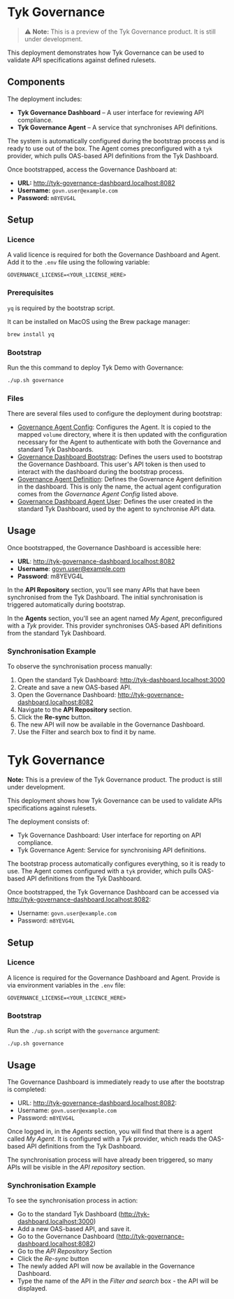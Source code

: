# Tyk Governance

> ⚠️ **Note:** This is a preview of the Tyk Governance product. It is still under development.

This deployment demonstrates how Tyk Governance can be used to validate API specifications against defined rulesets.

## Components

The deployment includes:

- **Tyk Governance Dashboard** – A user interface for reviewing API compliance.
- **Tyk Governance Agent** – A service that synchronises API definitions.

The system is automatically configured during the bootstrap process and is ready to use out of the box. The Agent comes preconfigured with a `tyk` provider, which pulls OAS-based API definitions from the Tyk Dashboard.

Once bootstrapped, access the Governance Dashboard at:

- **URL:** http://tyk-governance-dashboard.localhost:8082  
- **Username:** `govn.user@example.com`  
- **Password:** `m8YEVG4L`

## Setup

### Licence

A valid licence is required for both the Governance Dashboard and Agent. Add it to the `.env` file using the following variable:

```env
GOVERNANCE_LICENSE=<YOUR_LICENSE_HERE>
```

### Prerequisites

`yq` is required by the bootstrap script.

It can be installed on MacOS using the Brew package manager:

```bash
brew install yq
```

### Bootstrap

Run the this command to deploy Tyk Demo with Governance:

```bash
./up.sh governance
```

### Files

There are several files used to configure the deployment during bootstrap:

- [Governance Agent Config](deployments/governance/data/governance-agent/config.yaml): Configures the Agent. It is copied to the mapped `volume` directory, where it is then updated with the configuration necessary for the Agent to authenticate with both the Governance and standard Tyk Dashboards.
- [Governance Dashboard Bootstrap](deployments/governance/data/governance-dashboard/bootstrap.json): Defines the users used to bootstrap the Governance Dashboard. This user's API token is then used to interact with the dashboard during the bootstrap process.
- [Governance Agent Definition](deployments/governance/data/governance-dashboard/agent.json): Defines the Governance Agent definition in the dashboard. This is only the name, the actual agent configuration comes from the *Governance Agent Config* listed above.
- [Governance Dashboard Agent User](deployments/governance/data/governance-dashboard/tyk-dashboard-agent-user.json): Defines the user created in the standard Tyk Dashboard, used by the agent to synchronise API data.

## Usage

Once bootstrapped, the Governance Dashboard is accessible here:

- **URL**: http://tyk-governance-dashboard.localhost:8082
- **Username**: govn.user@example.com
- **Password**: m8YEVG4L

In the **API Repository** section, you'll see many APIs that have been synchronised from the Tyk Dashboard. The initial synchronisation is triggered automatically during bootstrap.

In the **Agents** section, you'll see an agent named *My Agent*, preconfigured with a *Tyk* provider. This provider synchronises OAS-based API definitions from the standard Tyk Dashboard.

### Synchronisation Example

To observe the synchronisation process manually:

1. Open the standard Tyk Dashboard: http://tyk-dashboard.localhost:3000
2. Create and save a new OAS-based API.
3. Open the Governance Dashboard: http://tyk-governance-dashboard.localhost:8082
4. Navigate to the **API Repository** section.
5. Click the **Re-sync** button.
6. The new API will now be available in the Governance Dashboard.
7. Use the Filter and search box to find it by name.







# Tyk Governance

**Note:** This is a preview of the Tyk Governance product. The product is still under development.

This deployment shows how Tyk Governance can be used to validate APIs specifications against rulesets.

The deployment consists of:
- Tyk Governance Dashboard: User interface for reporting on API compliance.
- Tyk Governance Agent: Service for synchronising API definitions.

The bootstrap process automatically configures everything, so it is ready to use. The Agent comes configured with a `tyk` provider, which pulls OAS-based API definitions from the Tyk Dashboard.

Once bootstrapped, the Tyk Governance Dashboard can be accessed via http://tyk-governance-dashboard.localhost:8082:
- Username: `govn.user@example.com`
- Password: `m8YEVG4L`

## Setup

### Licence

A licence is required for the Governance Dashboard and Agent. Provide is via environment variables in the `.env` file:

```
GOVERNANCE_LICENSE=<YOUR_LICENCE_HERE>
```

### Bootstrap

Run the `./up.sh` script with the `governance` argument:

```shell
./up.sh governance
```

## Usage

The Governance Dashboard is immediately ready to use after the bootstrap is completed:
- URL: http://tyk-governance-dashboard.localhost:8082:
- Username: `govn.user@example.com`
- Password: `m8YEVG4L`

Once logged in, in the *Agents* section, you will find that there is a agent called *My Agent*. It is configured with a *Tyk* provider, which reads the OAS-based API definitions from the Tyk Dashboard.

The synchronisation process will have already been triggered, so many APIs will be visible in the *API repository* section.

### Synchronisation Example

To see the synchronisation process in action:

- Go to the standard Tyk Dashboard (http://tyk-dashboard.localhost:3000)
- Add a new OAS-based API, and save it.
- Go to the Governance Dashboard (http://tyk-governance-dashboard.localhost:8082)
- Go to the *API Repository* Section
- Click the *Re-sync* button
- The newly added API will now be available in the Governance Dashboard. 
- Type the name of the API in the *Filter and search* box - the API will be displayed.
